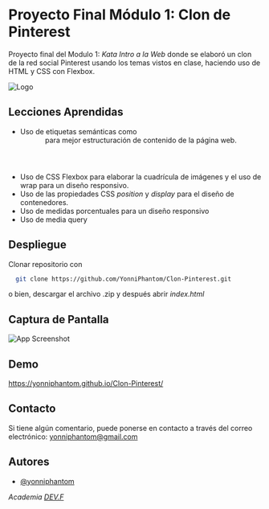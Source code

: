 
# Proyecto Final Módulo 1: Clon de Pinterest

Proyecto final del Modulo 1: _Kata Intro a la Web_ donde se elaboró un clon de la red social Pinterest usando los temas vistos en clase, haciendo uso de HTML y CSS con Flexbox.


![Logo](https://upload.wikimedia.org/wikipedia/commons/thumb/3/35/Pinterest_Logo.svg/1200px-Pinterest_Logo.svg.png)


## Lecciones Aprendidas

- Uso de etiquetas semánticas como <nav> <header> para mejor estructuración de contenido de la página web.
- Uso de CSS Flexbox para elaborar la cuadrícula de imágenes y el uso de wrap para un diseño responsivo.
- Uso de las propiedades CSS _position_ y _display_ para el diseño de contenedores.
- Uso de medidas porcentuales para un diseño responsivo
- Uso de media query


## Despliegue

Clonar repositorio con

```bash
  git clone https://github.com/YonniPhantom/Clon-Pinterest.git
```
o bien, descargar el archivo .zip y después abrir _index.html_

## Captura de Pantalla

![App Screenshot](https://i.imgur.com/OIiCEFT.png)


## Demo

https://yonniphantom.github.io/Clon-Pinterest/


## Contacto

Si tiene algún comentario, puede ponerse en contacto a través del correo electrónico: yonniphantom@gmail.com


## Autores

- [@yonniphantom](https://github.com/YonniPhantom)

_Academia [DEV.F](https://new.devf.la/)_
